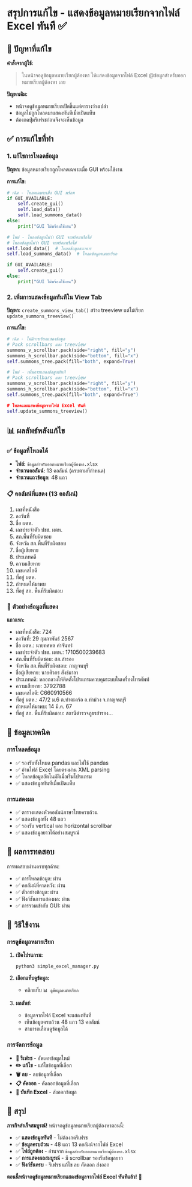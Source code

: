 # สรุปการแก้ไข - แสดงข้อมูลหมายเรียกจากไฟล์ Excel ทันที ✅

## 🎯 ปัญหาที่แก้ไข

**คำสั่งจากผู้ใช้:**
> ในหน้าจอดูข้อมูลหมายเรียกผู้ต้องหา ให้แสดงข้อมูลจากไฟล์ Excel @ข้อมูลสำหรับออกหมายเรียกผู้ต้องหา เลย

**ปัญหาเดิม:**
- หน้าจอดูข้อมูลหมายเรียกเปิดขึ้นแต่ตารางว่างเปล่า
- ข้อมูลไม่ถูกโหลดมาแสดงทันทีเมื่อเปิดแท็บ
- ต้องกดปุ่มรีเฟรชก่อนจึงจะเห็นข้อมูล

## ✅ การแก้ไขที่ทำ

### 1. **แก้ไขการโหลดข้อมูล**

**ปัญหา:** ข้อมูลหมายเรียกถูกโหลดเฉพาะเมื่อ GUI พร้อมใช้งาน

**การแก้ไข:**
```python
# เดิม - โหลดเฉพาะเมื่อ GUI พร้อม
if GUI_AVAILABLE:
    self.create_gui()
    self.load_data()
    self.load_summons_data()
else:
    print("GUI ไม่พร้อมใช้งาน")

# ใหม่ - โหลดข้อมูลไม่ว่า GUI จะพร้อมหรือไม่
# โหลดข้อมูลไม่ว่า GUI จะพร้อมหรือไม่
self.load_data()  # โหลดข้อมูลธนาคาร
self.load_summons_data()  # โหลดข้อมูลหมายเรียก

if GUI_AVAILABLE:
    self.create_gui()
else:
    print("GUI ไม่พร้อมใช้งาน")
```

### 2. **เพิ่มการแสดงข้อมูลทันทีใน View Tab**

**ปัญหา:** `create_summons_view_tab()` สร้าง treeview แต่ไม่เรียก `update_summons_treeview()`

**การแก้ไข:**
```python
# เดิม - ไม่มีการเรียกแสดงข้อมูล
# Pack scrollbars และ treeview
summons_v_scrollbar.pack(side="right", fill="y")
summons_h_scrollbar.pack(side="bottom", fill="x")
self.summons_tree.pack(fill="both", expand=True)

# ใหม่ - เพิ่มการแสดงข้อมูลทันที
# Pack scrollbars และ treeview
summons_v_scrollbar.pack(side="right", fill="y")
summons_h_scrollbar.pack(side="bottom", fill="x")
self.summons_tree.pack(fill="both", expand=True")

# โหลดและแสดงข้อมูลจากไฟล์ Excel ทันที
self.update_summons_treeview()
```

## 📊 ผลลัพธ์หลังแก้ไข

### ✅ **ข้อมูลที่โหลดได้**
- **ไฟล์:** `ข้อมูลสำหรับออกหมายเรียกผู้ต้องหา.xlsx`
- **จำนวนคอลัมน์:** 13 คอลัมน์ (ครบตามที่กำหนด)
- **จำนวนแถวข้อมูล:** 48 แถว

### 📋 **คอลัมน์ที่แสดง (13 คอลัมน์)**
1. เลขที่หนังสือ
2. ลงวันที่
3. ชื่อ ผตห.
4. เลขประจำตัว ปชช. ผตห.
5. สภ.พื้นที่รับผิดชอบ
6. จังหวัด สภ.พื้นที่รับผิดชอบ
7. ชื่อผู้เสียหาย
8. ประเภทคดี
9. ความเสียหาย
10. เลขเคสไอดี
11. ที่อยู่ ผตห.
12. กำหนดให้มาพบ
13. ที่อยู่ สภ. พื้นที่รับผิดชอบ

### 📄 **ตัวอย่างข้อมูลที่แสดง**

**แถวแรก:**
- เลขที่หนังสือ: 724
- ลงวันที่: 29 กุมภาพันธ์ 2567
- ชื่อ ผตห.: นายทศพล คำจันทร์
- เลขประจำตัว ปชช. ผตห.: 1710500239683
- สภ.พื้นที่รับผิดชอบ: สภ.สำรอง
- จังหวัด สภ.พื้นที่รับผิดชอบ: กาญจนบุรี
- ชื่อผู้เสียหาย: นายศิวกร สังข์มาลา
- ประเภทคดี: หลอกลวงให้ติดตั้งโปรแกรมควบคุมระบบในเครื่องโทรศัพท์
- ความเสียหาย: 3792788
- เลขเคสไอดี: C660910566
- ที่อยู่ ผตห.: 47/2 ม.6 ต.ท่าตะคร้อ อ.ท่าม่วง จ.กาญจนบุรี
- กำหนดให้มาพบ: 14 มี.ค. 67
- ที่อยู่ สภ. พื้นที่รับผิดชอบ: สถานีตำรวจภูธรสำรอง...

## 🔧 **ข้อมูลเทคนิค**

### การโหลดข้อมูล
- ✅ รองรับทั้งโหมด pandas และไม่ใช้ pandas
- ✅ อ่านไฟล์ Excel โดยตรงผ่าน XML parsing
- ✅ โหลดข้อมูลอัตโนมัติเมื่อเริ่มโปรแกรม
- ✅ แสดงข้อมูลทันทีเมื่อเปิดแท็บ

### การแสดงผล
- ✅ ตารางแสดงหัวคอลัมน์ภาษาไทยครบถ้วน
- ✅ แสดงข้อมูลทั้ง 48 แถว
- ✅ รองรับ vertical และ horizontal scrollbar
- ✅ แสดงข้อมูลยาวได้อย่างสมบูรณ์

## 🧪 **ผลการทดสอบ**

การทดสอบผ่านครบทุกด้าน:
- ✅ การโหลดข้อมูล: ผ่าน
- ✅ คอลัมน์ที่คาดหวัง: ผ่าน  
- ✅ ตัวอย่างข้อมูล: ผ่าน
- ✅ ฟังก์ชันการแสดงผล: ผ่าน
- ✅ การรวมเข้ากับ GUI: ผ่าน

## 🚀 **วิธีใช้งาน**

### การดูข้อมูลหมายเรียก
1. **เปิดโปรแกรม:**
   ```bash
   python3 simple_excel_manager.py
   ```

2. **เลือกแท็บดูข้อมูล:**
   - คลิกแท็บ `📊 ดูข้อมูลหมายเรียก`

3. **ผลลัพธ์:**
   - ข้อมูลจากไฟล์ Excel จะแสดงทันที
   - เห็นข้อมูลครบถ้วน 48 แถว 13 คอลัมน์
   - สามารถเลื่อนดูข้อมูลได้

### การจัดการข้อมูล
- **🔄 รีเฟรช** - อัพเดทข้อมูลใหม่
- **✏️ แก้ไข** - แก้ไขข้อมูลที่เลือก
- **🗑️ ลบ** - ลบข้อมูลที่เลือก
- **📋 คัดลอก** - คัดลอกข้อมูลที่เลือก
- **💾 บันทึก Excel** - ส่งออกข้อมูล

## 🎊 **สรุป**

**ภารกิจสำเร็จสมบูรณ์!** หน้าจอดูข้อมูลหมายเรียกผู้ต้องหาตอนนี้:

- ✅ **แสดงข้อมูลทันที** - ไม่ต้องกดรีเฟรช
- ✅ **ข้อมูลครบถ้วน** - 48 แถว 13 คอลัมน์จากไฟล์ Excel
- ✅ **ไฟล์ถูกต้อง** - อ่านจาก `ข้อมูลสำหรับออกหมายเรียกผู้ต้องหา.xlsx`
- ✅ **การแสดงผลสมบูรณ์** - มี scrollbar รองรับข้อมูลยาว
- ✅ **ฟังก์ชันครบ** - รีเฟรช แก้ไข ลบ คัดลอก ส่งออก

**ตอนนี้หน้าจอดูข้อมูลหมายเรียกแสดงข้อมูลจากไฟล์ Excel ทันทีแล้ว!** 🎉